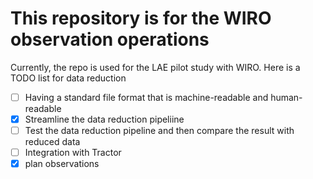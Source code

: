 # This repository is for the WIRO observation operations

Currently, the repo is used for the LAE pilot study with WIRO. 
Here is a TODO list for data reduction

- [ ] Having a standard file format that is machine-readable and human-readable
- [x] Streamline the data reduction pipeliine
- [ ] Test the data reduction pipeline and then compare the result with reduced data
- [ ] Integration with Tractor
- [x] plan observations
